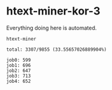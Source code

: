 # htext-miner-kor-3

Everything doing here is automated.

```
htext-miner

total: 3307/9855 (33.55657026889904%)

job0: 599
job1: 696
job2: 647
job3: 713
job4: 652
```
